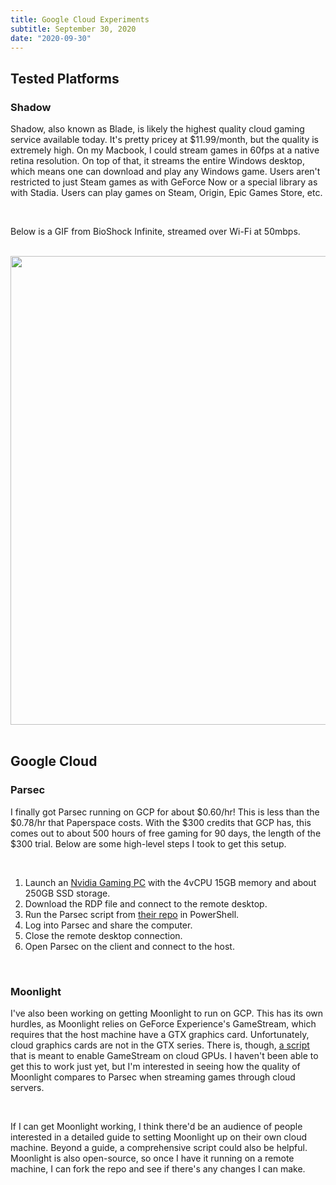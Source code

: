 ```yaml
---
title: Google Cloud Experiments
subtitle: September 30, 2020
date: "2020-09-30"
---
```


## Tested Platforms

### Shadow

Shadow, also known as Blade, is likely the highest quality cloud gaming service available today. It's pretty pricey at \$11.99/month, but the quality is extremely high. On my Macbook, I could stream games in 60fps at a native retina resolution. On top of that, it streams the entire Windows desktop, which means one can download and play any Windows game. Users aren't restricted to just Steam games as with GeForce Now or a special library as with Stadia. Users can play games on Steam, Origin, Epic Games Store, etc.

<br>

Below is a GIF from BioShock Infinite, streamed over Wi-Fi at 50mbps.

<br>

<img src="/articles/shadow-bioshock.gif" width="750px">

<br>
<br>

## Google Cloud

### Parsec

I finally got Parsec running on GCP for about $0.60/hr! This is less than the $0.78/hr that Paperspace costs. With the $300 credits that GCP has, this comes out to about 500 hours of free gaming for 90 days, the length of the $300 trial. Below are some high-level steps I took to get this setup.

<br>

1. Launch an [Nvidia Gaming PC](https://console.cloud.google.com/marketplace/details/nvidia/nvidia-gaming-windows-server-2019) with the 4vCPU 15GB memory and about 250GB SSD storage.
2. Download the RDP file and connect to the remote desktop.
3. Run the Parsec script from [their repo](https://github.com/parsec-cloud/Parsec-Cloud-Preparation-Tool) in PowerShell.
4. Log into Parsec and share the computer.
5. Close the remote desktop connection.
6. Open Parsec on the client and connect to the host.

<br>

### Moonlight

I've also been working on getting Moonlight to run on GCP. This has its own hurdles, as Moonlight relies on GeForce Experience's GameStream, which requires that the host machine have a GTX graphics card. Unfortunately, cloud graphics cards are not in the GTX series. There is, though, [a script](https://github.com/acceleration3/cloudgamestream) that is meant to enable GameStream on cloud GPUs. I haven't been able to get this to work just yet, but I'm interested in seeing how the quality of Moonlight compares to Parsec when streaming games through cloud servers.

<br>

If I can get Moonlight working, I think there'd be an audience of people interested in a detailed guide to setting Moonlight up on their own cloud machine. Beyond a guide, a comprehensive script could also be helpful. Moonlight is also open-source, so once I have it running on a remote machine, I can fork the repo and see if there's any changes I can make.
